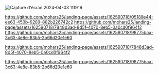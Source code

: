 ![Capture d'écran 2024-04-03 111919](https://github.com/mohars25/landing-page/assets/162590718/90e50578-e116-44ce-bdf0-80770cbe9e23)





https://github.com/mohars25/landing-page/assets/162590718/05189e44-ee63-450b-9289-882b226742c2   https://github.com/mohars25/landing-page/assets/162590718/7848d3ad-8d5f-4070-8eb5-0a0cd0f964f2   https://github.com/mohars25/landing-page/assets/162590718/98775baa-3c63-4e8e-83b5-2b66d20e1e60




https://github.com/mohars25/landing-page/assets/162590718/7848d3ad-8d5f-4070-8eb5-0a0cd0f964f2


https://github.com/mohars25/landing-page/assets/162590718/98775baa-3c63-4e8e-83b5-2b66d20e1e60

